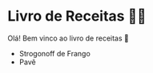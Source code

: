 # Livro de Receitas :man_cook:

Olá! Bem vinco ao livro de receitas :wave:

- Strogonoff de Frango
- Pavê